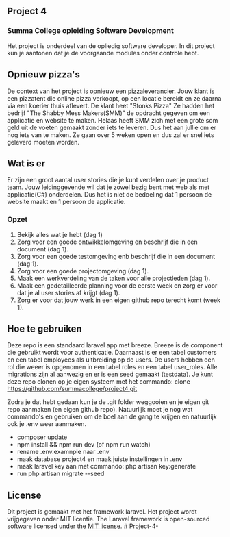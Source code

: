 

## Project 4
### Summa College opleiding Software Development
Het project is onderdeel van de opliedig software developer. In dit project kun je aantonen dat je de voorgaande modules onder controle hebt. 

## Opnieuw pizza's
De context van het project is opnieuw een pizzaleverancier. Jouw klant is een pizzatent die online pizza verkoopt, op een locatie bereidt en ze daarna via een koerier thuis aflevert. De klant heet "Stonks Pizza"
Ze hadden het bedrijf "The Shabby Mess Makers(SMM)" de opdracht gegeven om een applicatie en website te maken. Helaas heeft SMM zich met een grote som geld uit de voeten gemaakt zonder iets te leveren. Dus het aan jullie om er nog iets van te maken. 
Ze gaan over 5 weken open en dus zal er snel iets geleverd moeten worden.

## Wat is er
Er zijn een groot aantal user stories die je kunt verdelen over je product team. Jouw leidinggevende wil dat je zowel bezig bent met web als met applicatie(C#) onderdelen. Dus het is niet de bedoeling dat 1 persoon de website maakt en 1 persoon de applicatie.

### Opzet
1. Bekijk alles wat je hebt (dag 1)
2. Zorg voor een goede ontwikkelomgeving en beschrijf die in een document (dag 1).
3. Zorg voor een goede testomgeving enb beschrijf die in een document (dag 1).
4. Zorg voor een goede projectomgeving (dag 1).
5. Maak een werkverdeling van de taken voor alle projectleden (dag 1).
6. Maak een gedetailleerde planning voor de eerste week en zorg er voor dat je al user stories af krijgt (dag 1).
7. Zorg er voor dat jouw werk in een eigen github repo terecht komt (week 1).

## Hoe te gebruiken
Deze repo is een standaard laravel app met breeze. Breeze is de component die gebruikt wordt voor authenticatie. Daarnaast is er een tabel customers en een tabel employees als uitbreiding op de users. De users hebben een rol die weeer is opgenomen in een tabel roles en een tabel user_roles. Alle migrations zijn al aanwezig en er is een seed gemaakt (testdata).
Je kunt deze repo clonen op je eigen systeem met het commando:
clone  https://github.com/summacollege/project4.git

Zodra je dat hebt gedaan kun je de .git folder weggooien en je eigen git repo aanmaken (en eigen github repo).
Natuurlijk moet je nog wat commando's en gebruiken om de boel aan de gang te krijgen en natuurlijk ook je .env weer aanmaken.
- composer update
- npm install && npm run dev (of npm run watch)
- rename .env.examnple naar .env
- maak database project4 en maak juiste instellingen in .env
- maak laravel key aan met commando: php artisan key:generate
- run php artisan migrate --seed

## License
Dit project is gemaakt met het framework laravel.
Het project wordt vrijgegeven onder MIT licentie.
The Laravel framework is open-sourced software licensed under the [MIT license](https://opensource.org/licenses/MIT).
#   P r o j e c t - 4 - 
 
 
